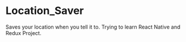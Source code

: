 # Location_Saver
Saves your location when you tell it to. Trying to learn React Native and Redux Project.
